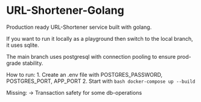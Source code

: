 # URL-Shortener-Golang

Production ready URL-Shortener service built with golang.

If you want to run it locally as a playground then switch to the local branch, it uses sqlite.

The main branch uses postgresql with connection pooling to ensure prod-grade stability.

How to run:
    1. Create an .env file with POSTGRES_PASSWORD, POSTGRES_PORT, APP_PORT
    2. Start with ```bash
        docker-compose up --build
    ```

Missing:
    -> Transaction safety for some db-operations